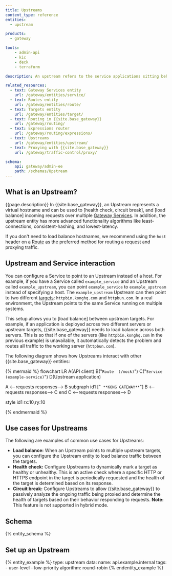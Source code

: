 ```yaml
---
title: Upstreams 
content_type: reference
entities:
  - upstream

products:
  - gateway

tools:
    - admin-api
    - kic
    - deck
    - terraform

description: An upstream refers to the service applications sitting behind {{site.base_gateway}}, to which client requests are forwarded.

related_resources:
  - text: Gateway Services entity
    url: /gateway/entities/service/
  - text: Routes entity
    url: /gateway/entities/route/
  - text: Targets entity
    url: /gateway/entities/target/
  - text: Routing in {{site.base_gateway}}
    url: /gateway/routing/
  - text: Expressions router
    url: /gateway/routing/expressions/
  - text: Upstreams
    url: /gateway/entities/upstream/
  - text: Proxying with {{site.base_gateway}}
    url: /gateway/traffic-control/proxy/

schema:
    api: gateway/admin-ee
    path: /schemas/Upstream
---
```


## What is an Upstream?

{{page.description}} In {{site.base_gateway}}, an Upstream represents a virtual hostname and can be used to [health check, circuit break]<!--TODO link concept-->, and [load balance]<!--TODO link concept--> incoming requests over multiple [Gateway Services](/gateway/entities/service/). In addition, the upstream entity has more advanced functionality algorithms like least-connections, consistent-hashing, and lowest-latency.

If you don't need to load balance hostnames, we recommend using the `host` header on a [Route](/gateway/entities/route/) as the preferred method for routing a request and proxying traffic.

## Upstream and Service interaction

You can configure a Service to point to an Upstream instead of a host. 
For example, if you have a Service called `example_service` and an Upstream called `example_upstream`, you can point `example_service` to `example_upstream` instead of specifying a host. 
The `example_upstream` Upstream can then point to two different [targets](/gateway/entities/target/): `httpbin.konghq.com` and `httpbun.com`. 
In a real environment, the Upstream points to the same Service running on multiple systems.

This setup allows you to [load balance]<!--TODO link concept--> between upstream targets. 
For example, if an application is deployed across two different servers or upstream targets, {{site.base_gateway}} needs to load balance across both servers. 
This is so that if one of the servers (like `httpbin.konghq.com` in the previous example) is unavailable, it automatically detects the problem and routes all traffic to the working server (`httpbun.com`). 

The following diagram shows how Upstreams interact with other {{site.base_gateway}} entities:

{% mermaid %}
flowchart LR
  A(API client)
  B("`Route 
  (/mock)`")
  C("`Service
  (example-service)`")
  D(Upstream 
  application)
  
  A <--requests
  responses--> B
  subgraph id1 ["`
  **KONG GATEWAY**`"]
    B <--requests
    responses--> C
  end
  C <--requests
  responses--> D

  style id1 rx:10,ry:10
  
{% endmermaid %}

## Use cases for Upstreams

The following are examples of common use cases for Upstreams:

* **Load balance:<!--TODO link how-to-->** When an Upstream points to multiple upstream targets, you can configure the Upstream entity to load balance traffic between the targets.
* **Health check:<!--TODO link how-to-->** Configure Upstreams to dynamically mark a target as healthy or unhealthy. This is an active check where a specific HTTP or HTTPS endpoint in the target is periodically requested and the health of the target is determined based on its response. 
* **Circuit break:<!--TODO link how-to-->** Configure Upstreams to allow {{site.base_gateway}} to passively analyze the ongoing traffic being proxied and determine the health of targets based on their behavior responding to requests.
  **Note:** This feature is not supported in hybrid mode.

## Schema

{% entity_schema %}

## Set up an Upstream

{% entity_example %}
type: upstream
data:
    name: api.example.internal
    tags:
      - user-level
      - low-priority
    algorithm: round-robin
{% endentity_example %}
